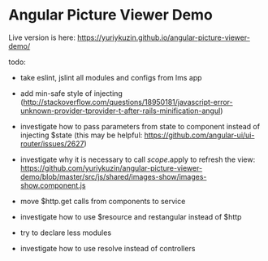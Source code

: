 # Angular Picture Viewer Demo

Live version is here:
https://yuriykuzin.github.io/angular-picture-viewer-demo/

todo:

- take eslint, jslint all modules and configs from lms app

- add min-safe style of injecting
(http://stackoverflow.com/questions/18950181/javascript-error-unknown-provider-tprovider-t-after-rails-minification-angul)

- investigate how to pass parameters from state to component instead of injecting $state
(this may be helpful: https://github.com/angular-ui/ui-router/issues/2627)

- investigate why it is necessary to call $scope.$apply to refresh the view:
https://github.com/yuriykuzin/angular-picture-viewer-demo/blob/master/src/js/shared/images-show/images-show.component.js

- move $http.get calls from components to service

- investigate how to use $resource and restangular instead of $http

- try to declare less modules

- investigate how to use resolve instead of controllers
